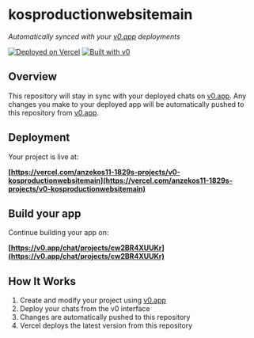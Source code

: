 # kosproductionwebsitemain

*Automatically synced with your [v0.app](https://v0.app) deployments*

[![Deployed on Vercel](https://img.shields.io/badge/Deployed%20on-Vercel-black?style=for-the-badge&logo=vercel)](https://vercel.com/anzekos11-1829s-projects/v0-kosproductionwebsitemain)
[![Built with v0](https://img.shields.io/badge/Built%20with-v0.app-black?style=for-the-badge)](https://v0.app/chat/projects/cw2BR4XUUKr)

## Overview

This repository will stay in sync with your deployed chats on [v0.app](https://v0.app).
Any changes you make to your deployed app will be automatically pushed to this repository from [v0.app](https://v0.app).

## Deployment

Your project is live at:

**[https://vercel.com/anzekos11-1829s-projects/v0-kosproductionwebsitemain](https://vercel.com/anzekos11-1829s-projects/v0-kosproductionwebsitemain)**

## Build your app

Continue building your app on:

**[https://v0.app/chat/projects/cw2BR4XUUKr](https://v0.app/chat/projects/cw2BR4XUUKr)**

## How It Works

1. Create and modify your project using [v0.app](https://v0.app)
2. Deploy your chats from the v0 interface
3. Changes are automatically pushed to this repository
4. Vercel deploys the latest version from this repository